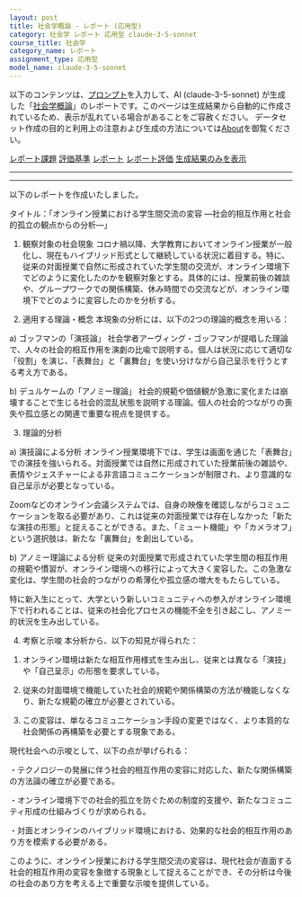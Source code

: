 ```yaml
---
layout: post
title: 社会学概論 - レポート (応用型)
category: 社会学 レポート 応用型 claude-3-5-sonnet
course_title: 社会学
category_name: レポート
assignment_type: 応用型
model_name: claude-3-5-sonnet
---
```


以下のコンテンツは、[プロンプト](http://127.0.0.1:8000/generated/社会学/claude-3-5-sonnet/prompt_レポート-応用型.md)を入力して、AI (claude-3-5-sonnet) が生成した「[社会学概論](/contents/社会学/)」のレポートです。このページは生成結果から自動的に作成されているため、表示が乱れている場合があることをご容赦ください。
データセット作成の目的と利用上の注意および生成の方法については[About](/About)を御覧ください。

[レポート課題](../レポート課題-応用型)
[評価基準](../評価基準-応用型)
[レポート](../レポート-応用型)
[レポート評価](../レポート評価-応用型)
[生成結果のみを表示](http://127.0.0.1:8000/generated/社会学/claude-3-5-sonnet/レポート-応用型.md)
  

***
***
  
以下のレポートを作成いたしました。

タイトル：「オンライン授業における学生間交流の変容 ―社会的相互作用と社会的孤立の観点からの分析―」

1. 観察対象の社会現象
コロナ禍以降、大学教育においてオンライン授業が一般化し、現在もハイブリッド形式として継続している状況に着目する。特に、従来の対面授業で自然に形成されていた学生間の交流が、オンライン環境下でどのように変化したのかを観察対象とする。具体的には、授業前後の雑談や、グループワークでの関係構築、休み時間での交流などが、オンライン環境下でどのように変容したのかを分析する。

2. 適用する理論・概念
本現象の分析には、以下の2つの理論的概念を用いる：

a) ゴッフマンの「演技論」
社会学者アーヴィング・ゴッフマンが提唱した理論で、人々の社会的相互作用を演劇の比喩で説明する。個人は状況に応じて適切な「役割」を演じ、「表舞台」と「裏舞台」を使い分けながら自己呈示を行うとする考え方である。

b) デュルケームの「アノミー理論」
社会的規範や価値観が急激に変化または崩壊することで生じる社会的混乱状態を説明する理論。個人の社会的つながりの喪失や孤立感との関連で重要な視点を提供する。

3. 理論的分析

a) 演技論による分析
オンライン授業環境下では、学生は画面を通じた「表舞台」での演技を強いられる。対面授業では自然に形成されていた授業前後の雑談や、表情やジェスチャーによる非言語コミュニケーションが制限され、より意識的な自己呈示が必要となっている。

Zoomなどのオンライン会議システムでは、自身の映像を確認しながらコミュニケーションを取る必要があり、これは従来の対面授業では存在しなかった「新たな演技の形態」と捉えることができる。また、「ミュート機能」や「カメラオフ」という選択肢は、新たな「裏舞台」を創出している。

b) アノミー理論による分析
従来の対面授業で形成されていた学生間の相互作用の規範や慣習が、オンライン環境への移行によって大きく変容した。この急激な変化は、学生間の社会的つながりの希薄化や孤立感の増大をもたらしている。

特に新入生にとって、大学という新しいコミュニティへの参入がオンライン環境下で行われることは、従来の社会化プロセスの機能不全を引き起こし、アノミー的状況を生み出している。

4. 考察と示唆
本分析から、以下の知見が得られた：

1) オンライン環境は新たな相互作用様式を生み出し、従来とは異なる「演技」や「自己呈示」の形態を要求している。

2) 従来の対面環境で機能していた社会的規範や関係構築の方法が機能しなくなり、新たな規範の確立が必要とされている。

3) この変容は、単なるコミュニケーション手段の変更ではなく、より本質的な社会関係の再構築を必要とする現象である。

現代社会への示唆として、以下の点が挙げられる：

・テクノロジーの発展に伴う社会的相互作用の変容に対応した、新たな関係構築の方法論の確立が必要である。

・オンライン環境下での社会的孤立を防ぐための制度的支援や、新たなコミュニティ形成の仕組みづくりが求められる。

・対面とオンラインのハイブリッド環境における、効果的な社会的相互作用のあり方を模索する必要がある。

このように、オンライン授業における学生間交流の変容は、現代社会が直面する社会的相互作用の変容を象徴する現象として捉えることができ、その分析は今後の社会のあり方を考える上で重要な示唆を提供している。

